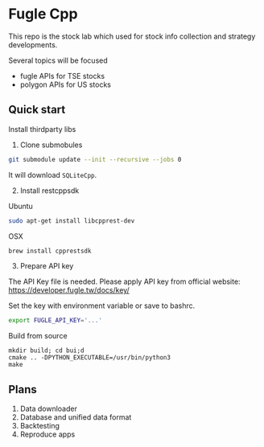 
# Fugle Cpp

This repo is the stock lab which used for stock info collection and strategy developments.

Several topics will be focused

* fugle APIs for TSE stocks
* polygon APIs for US stocks


## Quick start

Install thirdparty libs

1. Clone submobules
```bash
git submodule update --init --recursive --jobs 0
```
It will download `SQLiteCpp`.

2. Install restcppsdk

Ubuntu
```bash
sudo apt-get install libcpprest-dev
```

OSX
```bash
brew install cpprestsdk
```

3. Prepare API key

The API Key file is needed.
Please apply API key from official website: https://developer.fugle.tw/docs/key/

Set the key with environment variable or save to bashrc.
```bash
export FUGLE_API_KEY='...'
```

Build from source
```
mkdir build; cd bui;d
cmake .. -DPYTHON_EXECUTABLE=/usr/bin/python3 
make
```

## Plans
1. Data downloader
2. Database and unified data format
3. Backtesting
4. Reproduce apps